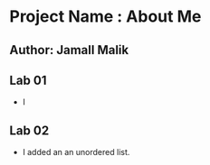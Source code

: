 # Project Name : About Me #

## Author: Jamall Malik ##

## Lab 01 ##

- I 

## Lab 02 ##

- I added an an unordered list. 
